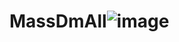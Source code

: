 # MassDmAll![image](https://github.com/user-attachments/assets/4f6c23ab-d9a3-4154-8c9a-861c89e2eb6d)
